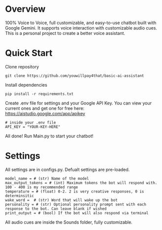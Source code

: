 # Overview

100% Voice to Voice, full customizable, and easy-to-use chatbot built with Google Gemini. It supports voice interaction with customizable audio cues. This is a personal project to create a better voice assistant.


# Quick Start
Clone repository
```
git clone https://github.com/youwillpay4that/basic-ai-assistant
```

Install dependencies
```
pip install -r requirements.txt
```

Create .env file for settings and your Google API Key. You can view your current ones and get one for free here: https://aistudio.google.com/app/apikey
```
# inside your .env file
API_KEY = "YOUR-KEY-HERE"
```

All done! Run Main.py to start your chatbot!

# Settings
All settings are in configs.py. Defualt settings are pre-loaded.
```
model_name = # (str) Name of the model
max_output_tokens = # (int) Maximum tokens the bot will respond with. 100 - 400 is my recommended range
temperature = # (float) 0-2. 2 is very creative responses, 0 is determinsitic
wake_word =  # (str) Word that will wake up the bot
personality = # (str) Optional personality prompt sent with each response to the bot. Can leave blank if wished
print_output = # (bool) If the bot will also respond via terminal
```

All audio cues are inside the Sounds folder, fully customizable.
